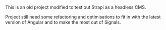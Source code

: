 This is an old project modified to test out Strapi as a headless CMS.

Project still need some refactoring and optimisations to fit in with the latest version of Angular and to make the most out of Signals.
